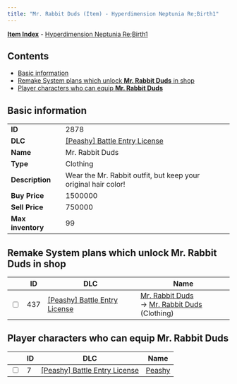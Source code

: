 ```yaml
---
title: "Mr. Rabbit Duds (Item) - Hyperdimension Neptunia Re;Birth1"
---
```


[**Item Index**](/neptunia/rb1/item/index.html) - [Hyperdimension Neptunia Re;Birth1](/neptunia/rb1)

## Contents

- [Basic information](#basic-information)
- [Remake System plans which unlock **Mr. Rabbit Duds** in shop](#remake-system-plans-which-unlock-mr-rabbit-duds-in-shop)
- [Player characters who can equip **Mr. Rabbit Duds**](#player-characters-who-can-equip-mr-rabbit-duds)

## Basic information

|   |   |
| -- | -- |
| **ID** | 2878 |
| **DLC** | [[Peashy] Battle Entry License](/neptunia/rb1/dlc/8-peashy.html) |
| **Name** | Mr. Rabbit Duds |
| **Type** | Clothing |
| **Description** | Wear the Mr. Rabbit outfit, but keep your original hair color! |
| **Buy Price** | 1500000 |
| **Sell Price** | 750000 |
| **Max inventory** | 99 |


## Remake System plans which unlock **Mr. Rabbit Duds** in shop

|    | ID | DLC | Name |
| -- | -- | --- | ---- |
| <input type="checkbox" id="rb1-remake-8-437" class="trackbox" /> | 437 | [[Peashy] Battle Entry License](/neptunia/rb1/dlc/8-peashy.html) | [Mr. Rabbit Duds](/neptunia/rb1/remake/8-437-mr-rabbit-duds.html)<br /> → [Mr. Rabbit Duds](/neptunia/rb1/item/8-2878-mr-rabbit-duds.html) (Clothing) |


## Player characters who can equip **Mr. Rabbit Duds**

|    | ID | DLC | Name |
| -- | -- | --- | ---- |
| <input type="checkbox" id="rb1-player-8-7" class="trackbox" /> | 7 | [[Peashy] Battle Entry License](/neptunia/rb1/dlc/8-peashy.html) | [Peashy](/neptunia/rb1/player/8-7-peashy.html) |
